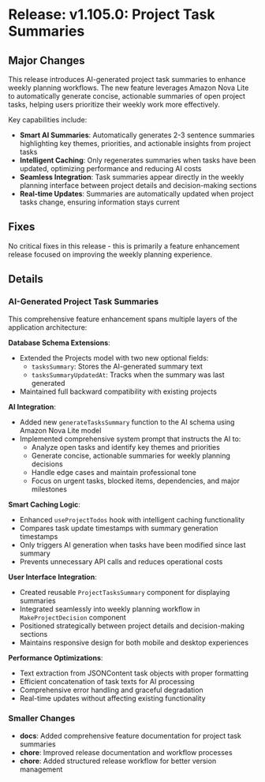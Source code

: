 # Release: v1.105.0: Project Task Summaries

## Major Changes

This release introduces AI-generated project task summaries to enhance weekly planning workflows. The new feature leverages Amazon Nova Lite to automatically generate concise, actionable summaries of open project tasks, helping users prioritize their weekly work more effectively.

Key capabilities include:

- **Smart AI Summaries**: Automatically generates 2-3 sentence summaries highlighting key themes, priorities, and actionable insights from project tasks
- **Intelligent Caching**: Only regenerates summaries when tasks have been updated, optimizing performance and reducing AI costs
- **Seamless Integration**: Task summaries appear directly in the weekly planning interface between project details and decision-making sections
- **Real-time Updates**: Summaries are automatically updated when project tasks change, ensuring information stays current

## Fixes

No critical fixes in this release - this is primarily a feature enhancement release focused on improving the weekly planning experience.

## Details

### AI-Generated Project Task Summaries

This comprehensive feature enhancement spans multiple layers of the application architecture:

**Database Schema Extensions**:

- Extended the Projects model with two new optional fields:
  - `tasksSummary`: Stores the AI-generated summary text
  - `tasksSummaryUpdatedAt`: Tracks when the summary was last generated
- Maintained full backward compatibility with existing projects

**AI Integration**:

- Added new `generateTasksSummary` function to the AI schema using Amazon Nova Lite model
- Implemented comprehensive system prompt that instructs the AI to:
  - Analyze open tasks and identify key themes and priorities
  - Generate concise, actionable summaries for weekly planning decisions
  - Handle edge cases and maintain professional tone
  - Focus on urgent tasks, blocked items, dependencies, and major milestones

**Smart Caching Logic**:

- Enhanced `useProjectTodos` hook with intelligent caching functionality
- Compares task update timestamps with summary generation timestamps
- Only triggers AI generation when tasks have been modified since last summary
- Prevents unnecessary API calls and reduces operational costs

**User Interface Integration**:

- Created reusable `ProjectTasksSummary` component for displaying summaries
- Integrated seamlessly into weekly planning workflow in `MakeProjectDecision` component
- Positioned strategically between project details and decision-making sections
- Maintains responsive design for both mobile and desktop experiences

**Performance Optimizations**:

- Text extraction from JSONContent task objects with proper formatting
- Efficient concatenation of task texts for AI processing
- Comprehensive error handling and graceful degradation
- Real-time updates without affecting existing functionality

### Smaller Changes

- **docs**: Added comprehensive feature documentation for project task summaries
- **chore**: Improved release documentation and workflow processes
- **chore**: Added structured release workflow for better version management
